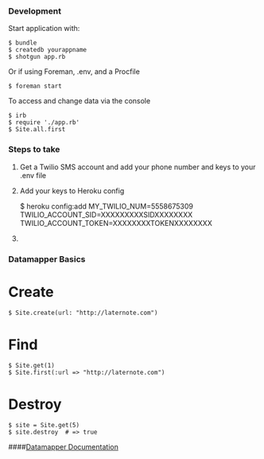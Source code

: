 ### Development

Start application with:

    $ bundle
    $ createdb yourappname
    $ shotgun app.rb
    
Or if using Foreman, .env, and a Procfile
    
    $ foreman start

To access and change data via the console

    $ irb
    $ require './app.rb'
    $ Site.all.first
    
### Steps to take

1. Get a Twilio SMS account and add your phone number and keys to your .env file
2. Add your keys to Heroku config

    $ heroku config:add MY_TWILIO_NUM=5558675309 TWILIO_ACCOUNT_SID=XXXXXXXXXSIDXXXXXXXX TWILIO_ACCOUNT_TOKEN=XXXXXXXXTOKENXXXXXXXX
    
3. 
    
### Datamapper Basics

Create
=====

    $ Site.create(url: "http://laternote.com")

Find
=====

    $ Site.get(1)
    $ Site.first(:url => "http://laternote.com")

Destroy
=====

    $ site = Site.get(5)
    $ site.destroy  # => true

####[Datamapper Documentation](http://datamapper.org/docs/)